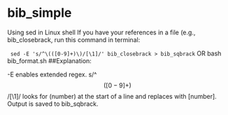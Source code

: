 # bib_simple

Using sed in Linux shell
If you have your references in a file (e.g., bib_closebrack, run this command in terminal:


`` sed -E 's/^\(([0-9]+)\)/[\1]/' bib_closebrack > bib_sqbrack``
OR
bash bib_format.sh
##Explanation:

-E enables extended regex.
s/^$$([0-9]+)$$/[\1]/ looks for (number) at the start of a line and replaces with [number].
Output is saved to bib_sqbrack.
